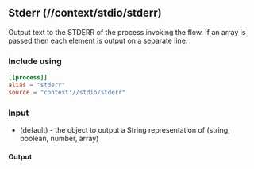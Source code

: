 ## Stderr (//context/stdio/stderr)
Output text to the STDERR of the process invoking the flow. If an array is passed then each element
is output on a separate line.

### Include using
```toml
[[process]]
alias = "stderr"
source = "context://stdio/stderr"
```

### Input
* (default) - the object to output a String representation of (string, boolean, number, array)

#### Output